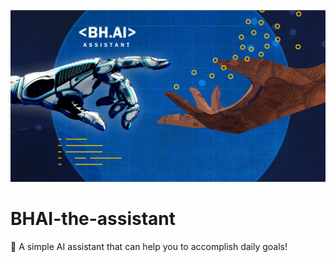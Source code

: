 ![poster](bhai.jpg)
# BHAI-the-assistant
🤖  A simple AI assistant that can help you to accomplish daily goals!
